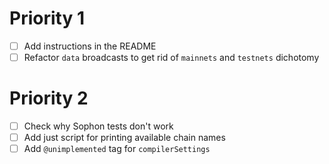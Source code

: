 # Priority 1

- [ ] Add instructions in the README
- [ ] Refactor `data` broadcasts to get rid of `mainnets` and `testnets` dichotomy

# Priority 2

- [ ] Check why Sophon tests don't work
- [ ] Add just script for printing available chain names
- [ ] Add `@unimplemented` tag for `compilerSettings`
